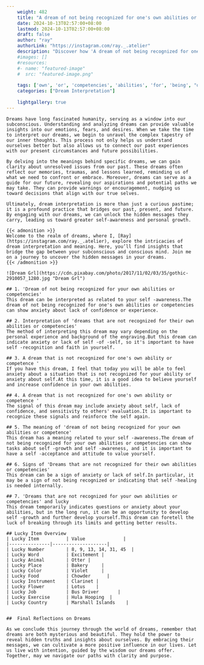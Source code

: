```yaml
---
    weight: 482
    title: "A dream of not being recognized for one's own abilities or competencies"  # Assuming 'title' column exists
    date: 2024-10-13T02:57:00+08:00
    lastmod: 2024-10-13T02:57:00+08:00
    draft: false
    author: "ray"
    authorLink: "https://instagram.com/ray._.atelier"
    description: "Discover how 'A dream of not being recognized for one's own abilities or competencies' can interpret your future and uncover its significant meanings in your life."
    #images: []
    #resources:
    #- name: "featured-image"
    #  src: "featured-image.png"
    
    tags: ['own', 'or', 'competencies', 'abilities', 'for', 'being', "one's", 'not', 'dream', 'recognized', 'of', 'A']
    categories: ["Dream Interpretation"]
    
    lightgallery: true
---
```

    
    Dreams have long fascinated humanity, serving as a window into our subconscious. Understanding and analyzing dreams can provide valuable insights into our emotions, fears, and desires. When we take the time to interpret our dreams, we begin to unravel the complex tapestry of our inner thoughts. This process not only helps us understand ourselves better but also allows us to connect our past experiences with our present circumstances and future possibilities.
    
    By delving into the meanings behind specific dreams, we can gain clarity about unresolved issues from our past. These dreams often reflect our memories, traumas, and lessons learned, reminding us of what we need to confront or embrace. Moreover, dreams can serve as a guide for our future, revealing our aspirations and potential paths we may take. They can provide warnings or encouragement, nudging us toward decisions that align with our true selves.
    
    Ultimately, dream interpretation is more than just a curious pastime; it is a profound practice that bridges our past, present, and future. By engaging with our dreams, we can unlock the hidden messages they carry, leading us toward greater self-awareness and personal growth.
    
    {{< admonition >}}
    Welcome to the realm of dreams, where I, [Ray](https://instagram.com/ray._.atelier), explore the intricacies of dream interpretation and meaning. Here, you’ll find insights that bridge the gap between your subconscious and conscious mind. Join me on a journey to uncover the hidden messages in your dreams.
    {{< /admonition >}}
    
    ![Dream Grl](https://cdn.pixabay.com/photo/2017/11/02/03/35/gothic-2910057_1280.jpg "Dream Grl")
    
    ## 1. 'Dream of not being recognized for your own abilities or competencies'
    This dream can be interpreted as related to your self -awareness.The dream of not being recognized for one's own abilities or competencies can show anxiety about lack of confidence or experience.
    
    ## 2. Interpretation of 'dreams that are not recognized for their own abilities or competencies'
    The method of interpreting this dream may vary depending on the personal experience and background of the engraving.But this dream can indicate anxiety or lack of self -of -self, so it's important to have self -recognition and faith in yourself.
    
    ## 3. A dream that is not recognized for one's own ability or competence '
    If you have this dream, I feel that today you will be able to feel anxiety about a situation that is not recognized for your ability or anxiety about self.At this time, it is a good idea to believe yourself and increase confidence in your own abilities.
    
    ## 4. A dream that is not recognized for one's own ability or competence '
    The signal of this dream may include anxiety about self, lack of confidence, and sensitivity to others' evaluation.It is important to recognize these signals and reinforce the self again.
    
    ## 5. The meaning of 'dream of not being recognized for your own abilities or competence'
    This dream has a meaning related to your self -awareness.The dream of not being recognized for your own abilities or competencies can show tasks about self -growth and self -awareness, and it is important to have a self -acceptance and attitude to value yourself.
    
    ## 6. Signs of 'Dreams that are not recognized for their own abilities or competencies'
    This dream can be a sign of anxiety or lack of self.In particular, it may be a sign of not being recognized or indicating that self -healing is needed internally.
    
    ## 7. 'Dreams that are not recognized for your own abilities or competencies' and lucky
    This dream temporarily indicates questions or anxiety about your abilities, but in the long run, it can be an opportunity to develop self -growth and further develop yourself.This dream can foretell the luck of breaking through its limits and getting better results.
    
    ## Lucky Item Overview
    | Lucky Item          | Value              |
    |---------------|--------------------|
    | Lucky Number        | 8, 9, 13, 14, 31, 45  |
    | Lucky Word          | Excitement |
    | Lucky Animal        | Otter |
    | Lucky Place         | Bakery     |
    | Lucky Color         | Violet     |
    | Lucky Food          | Chowder      |
    | Lucky Instrument    | Clarinet |
    | Lucky Flower        | Lotus    |
    | Lucky Job           | Bus Driver       |
    | Lucky Exercise      | Hula Hooping  |
    | Lucky Country       | Marshall Islands    |
    
    
    ##  Final Reflections on Dreams
    
    As we conclude this journey through the world of dreams, remember that dreams are both mysterious and beautiful. They hold the power to reveal hidden truths and insights about ourselves. By embracing their messages, we can cultivate a more positive influence in our lives. Let us live with intention, guided by the wisdom our dreams offer. Together, may we navigate our paths with clarity and purpose.
    